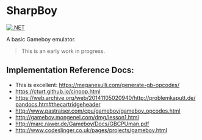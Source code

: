 # SharpBoy
[![.NET](https://github.com/guypritchard/SharpBoy/actions/workflows/dotnet.yml/badge.svg?branch=master)](https://github.com/guypritchard/SharpBoy/actions/workflows/dotnet.yml)

A basic Gameboy emulator.

> This is an early work in progress.  

## Implementation Reference Docs:

- This is excellent:  https://meganesulli.com/generate-gb-opcodes/
- https://cturt.github.io/cinoop.html
- https://web.archive.org/web/20141105020940/http://problemkaputt.de/pandocs.htm#thecartridgeheader
- http://www.pastraiser.com/cpu/gameboy/gameboy_opcodes.html
- http://gameboy.mongenel.com/dmg/lesson1.html
- http://marc.rawer.de/Gameboy/Docs/GBCPUman.pdf
- http://www.codeslinger.co.uk/pages/projects/gameboy.html
